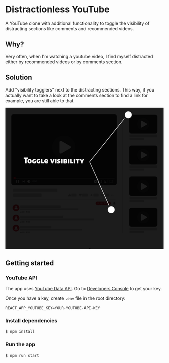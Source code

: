 # Distractionless YouTube

A YouTube clone with additional functionality to toggle the visibility of distracting sections like comments and recommended videos.

## Why?

Very often, when I'm watching a youtube video, I find myself distracted either by recommended videos or by comments section.

## Solution

Add "visibility togglers" next to the distracting sections. This way, if you actually want to take a look at the comments section 
to find a link for example, you are still able to that.

![Visibility Togglers](./docs/toggle-visibility.png)

## Getting started

### YouTube API

The app uses [YouTube Data API](https://developers.google.com/youtube/v3). Go to [Developers Console](https://console.developers.google.com/)
to get your key.

Once you have a key, create `.env` file in the root directory:
```env
REACT_APP_YOUTUBE_KEY=YOUR-YOUTUBE-API-KEY
```

### Install dependencies
```bash
$ npm install
```

### Run the app
```bash
$ npm run start
```
